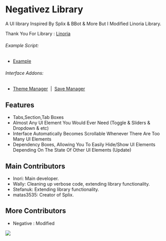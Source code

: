 # Negativez Library
A UI library Inspired By Splix & BBot & More But I Modified Linoria Library.

Thank You For Library : [Linoria](https://github.com/violin-suzutsuki/LinoriaLib)

###### Example Script: 
* [Example](Example.lua)

###### Interface Addons:
* [Theme Manager](addons/ThemeManager.lua)&nbsp;&nbsp;|&nbsp;&nbsp;[Save Manager](addons/SaveManager.lua) 

## Features
- Tabs,Section,Tab Boxes
- Almost Any UI Element You Would Ever Need (Toggle & Sliders & Dropdown & etc)
- Interface Automatically Becomes Scrollable Whenever There Are Too Many UI Elements
- Dependency Boxes, Allowing You To Easily Hide/Show UI Elements Depending On The State Of Other UI Elements (Update)

## Main Contributors
- Inori: Main developer.
- Wally: Cleaning up verbose code, extending library functionality.
- Stefanuk: Extending library functionality.
- matas3535: Creator of Splix.

## More Contributors
- Negative : Modified

<img src="https://cdn.discordapp.com/attachments/1009079693682692166/1105111375723905054/IMG_0371.png"/>
